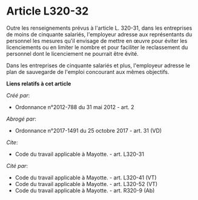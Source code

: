 # Article L320-32

Outre les renseignements prévus à l'article L. 320-31, dans les entreprises de moins de cinquante salariés, l'employeur
adresse aux représentants du personnel les mesures qu'il envisage de mettre en œuvre pour éviter les licenciements ou en
limiter le nombre et pour faciliter le reclassement du personnel dont le licenciement ne pourrait être évité. 

Dans les entreprises de cinquante salariés et plus, l'employeur adresse le plan de sauvegarde de l'emploi concourant aux
mêmes objectifs.

**Liens relatifs à cet article**

_Créé par_:

  - Ordonnance n°2012-788 du 31 mai 2012 - art. 2

_Abrogé par_:

  - Ordonnance n°2017-1491 du 25 octobre 2017 - art. 31 (VD)

_Cite_:

  - Code du travail applicable à Mayotte. - art. L320-31

_Cité par_:

  - Code du travail applicable à Mayotte. - art. L320-41 (VT)
  - Code du travail applicable à Mayotte. - art. L320-52 (VT)
  - Code du travail applicable à Mayotte. - art. R320-9 (Ab)
